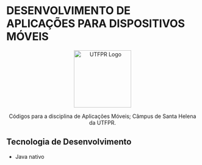 # DESENVOLVIMENTO DE APLICAÇÕES PARA DISPOSITIVOS MÓVEIS
<div align="center">
<img width="150px" src="https://images.educamaisbrasil.com.br/content/superior/instituicao/logo/g/utfpr.png" align="center" alt="UTFPR Logo" />

Códigos para a disciplina de Aplicações Móveis; Câmpus de Santa Helena da UTFPR.

 </div>
 
 ## Tecnologia de Desenvolvimento
- Java nativo

